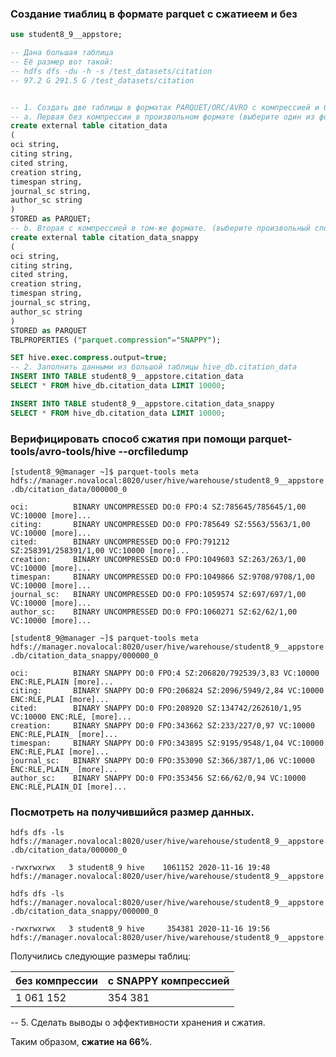 ### Создание тиаблиц в формате parquet с сжатиеем и без
```sql
use student8_9__appstore;

-- Дана большая таблица
-- Её размер вот такой:
-- hdfs dfs -du -h -s /test_datasets/citation
-- 97.2 G 291.5 G /test_datasets/citation


-- 1. Создать две таблицы в форматах PARQUET/ORC/AVRO c компрессией и без оной.
-- a. Первая без компрессии в произвольном формате (выберите один из форматов хранения)
create external table citation_data
(
oci string,
citing string,
cited string,
creation string,
timespan string,
journal_sc string,
author_sc string
)
STORED as PARQUET;
-- b. Вторая с компрессией в том-же формате. (выберите произвольный способ сжатия из поддерживаемых)
create external table citation_data_snappy
(
oci string,
citing string,
cited string,
creation string,
timespan string,
journal_sc string,
author_sc string
)
STORED as PARQUET
TBLPROPERTIES ("parquet.compression"="SNAPPY");

SET hive.exec.compress.output=true;
-- 2. Заполнить данными из большой таблицы hive_db.citation_data
INSERT INTO TABLE student8_9__appstore.citation_data 
SELECT * FROM hive_db.citation_data LIMIT 10000;

INSERT INTO TABLE student8_9__appstore.citation_data_snappy 
SELECT * FROM hive_db.citation_data LIMIT 10000;
```

### Верифицировать способ сжатия при помощи parquet-tools/avro-tools/hive --orcfiledump

`[student8_9@manager ~]$ parquet-tools meta hdfs://manager.novalocal:8020/user/hive/warehouse/student8_9__appstore.db/citation_data/000000_0`

```plain
oci:          BINARY UNCOMPRESSED DO:0 FPO:4 SZ:785645/785645/1,00 VC:10000 [more]...
citing:       BINARY UNCOMPRESSED DO:0 FPO:785649 SZ:5563/5563/1,00 VC:10000 [more]...
cited:        BINARY UNCOMPRESSED DO:0 FPO:791212 SZ:258391/258391/1,00 VC:10000 [more]...
creation:     BINARY UNCOMPRESSED DO:0 FPO:1049603 SZ:263/263/1,00 VC:10000 [more]...
timespan:     BINARY UNCOMPRESSED DO:0 FPO:1049866 SZ:9708/9708/1,00 VC:10000 [more]...
journal_sc:   BINARY UNCOMPRESSED DO:0 FPO:1059574 SZ:697/697/1,00 VC:10000 [more]...
author_sc:    BINARY UNCOMPRESSED DO:0 FPO:1060271 SZ:62/62/1,00 VC:10000 [more]...
```

`[student8_9@manager ~]$ parquet-tools meta hdfs://manager.novalocal:8020/user/hive/warehouse/student8_9__appstore.db/citation_data_snappy/000000_0`

```plain
oci:          BINARY SNAPPY DO:0 FPO:4 SZ:206820/792539/3,83 VC:10000 ENC:RLE,PLAIN [more]...
citing:       BINARY SNAPPY DO:0 FPO:206824 SZ:2096/5949/2,84 VC:10000 ENC:RLE,PLAI [more]...
cited:        BINARY SNAPPY DO:0 FPO:208920 SZ:134742/262610/1,95 VC:10000 ENC:RLE, [more]...
creation:     BINARY SNAPPY DO:0 FPO:343662 SZ:233/227/0,97 VC:10000 ENC:RLE,PLAIN_ [more]...
timespan:     BINARY SNAPPY DO:0 FPO:343895 SZ:9195/9548/1,04 VC:10000 ENC:RLE,PLAI [more]...
journal_sc:   BINARY SNAPPY DO:0 FPO:353090 SZ:366/387/1,06 VC:10000 ENC:RLE,PLAIN_ [more]...
author_sc:    BINARY SNAPPY DO:0 FPO:353456 SZ:66/62/0,94 VC:10000 ENC:RLE,PLAIN_DI [more]...
```



### Посмотреть на получившийся размер данных.

`hdfs dfs -ls hdfs://manager.novalocal:8020/user/hive/warehouse/student8_9__appstore.db/citation_data/000000_0`

```plain
-rwxrwxrwx   3 student8_9 hive    1061152 2020-11-16 19:48 hdfs://manager.novalocal:8020/user/hive/warehouse/student8_9__appstore.db/citation_data/000000_0
```

`hdfs dfs -ls hdfs://manager.novalocal:8020/user/hive/warehouse/student8_9__appstore.db/citation_data_snappy/000000_0`

```plain
-rwxrwxrwx   3 student8_9 hive     354381 2020-11-16 19:56 hdfs://manager.novalocal:8020/user/hive/warehouse/student8_9__appstore.db/citation_data_snappy/000000_0
```

Получились следующие размеры таблиц:

| без компрессии | с SNAPPY компрессией |
| -------------- | -------------------- |
| 1 061 152      | 354 381              |



-- 5. Сделать выводы о эффективности хранения и сжатия.

Таким образом, **сжатие на 66%**.